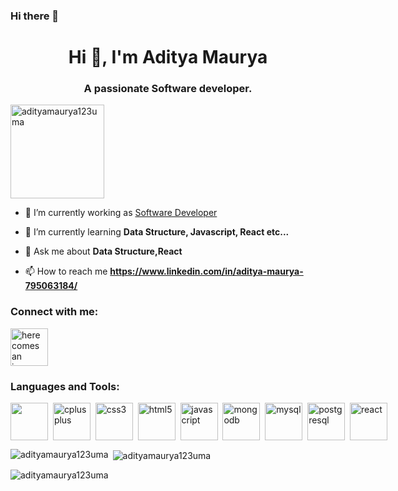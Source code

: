 ### Hi there 👋
<h1 align="center">Hi 👋, I'm Aditya Maurya</h1>
<h3 align="center">A passionate Software developer.</h3>

<p align="left"> <img src="https://komarev.com/ghpvc/?username=adityamaurya123uma&label=Profile%20views&color=0e75b6&style=flat" alt="adityamaurya123uma" width="150"/> </p>

- 🔭 I’m currently working as [Software Developer](Odoo)

- 🌱 I’m currently learning **Data Structure, Javascript, React etc...**

- 💬 Ask me about **Data Structure,React**

- 📫 How to reach me **https://www.linkedin.com/in/aditya-maurya-795063184/**

<h3 align="left">Connect with me:</h3>
<p align="left">
<a href="https://www.linkedin.com/in/aditya-maurya-795063184/" target="blank"><img style="height: 60px; width:60px;"         src="https://static.vecteezy.com/system/resources/previews/018/930/584/original/linkedin-logo-linkedin-icon-transparent-free-png.png" alt="here comes an image"/>
</a>
</p>

<h3 align="left">Languages and Tools:</h3>
<p align="left" style="display: flex;"> 
<a href="https://www.cprogramming.com/" target="_blank" rel="noreferrer"><img style="height: 60px; width:60px;"  
src="https://upload.wikimedia.org/wikipedia/commons/thumb/1/18/C_Programming_Language.svg/926px-C_Programming_Language.svg.png" />
</a> &nbsp;&nbsp;<a href="https://www.w3schools.com/cpp/" target="_blank" rel="noreferrer"> <img src="https://upload.wikimedia.org/wikipedia/commons/thumb/1/18/ISO_C%2B%2B_Logo.svg/1822px-ISO_C%2B%2B_Logo.svg.png" alt="cplusplus" style="height: 60px; width:60px;"/></a> &nbsp;&nbsp;<a href="https://www.w3schools.com/css/" target="_blank" rel="noreferrer"> <img src="https://upload.wikimedia.org/wikipedia/commons/thumb/6/62/CSS3_logo.svg/800px-CSS3_logo.svg.png" alt="css3" width="60" height="60"/> </a>&nbsp;&nbsp; <a href="https://www.w3.org/html/" target="_blank" rel="noreferrer"> <img src="https://w7.pngwing.com/pngs/201/90/png-transparent-logo-html-html5.png" alt="html5" width="60" height="60"/> </a> &nbsp;&nbsp;<a href="https://developer.mozilla.org/en-US/docs/Web/JavaScript" target="_blank" rel="noreferrer"> <img src="https://w1.pngwing.com/pngs/136/126/png-transparent-javascript-logo-angularjs-nodejs-computer-programming-web-development-computer-software-jquery-yellow.png" alt="javascript" width="60" height="60"/> </a>&nbsp;&nbsp; <a href="https://www.mongodb.com/" target="_blank" rel="noreferrer"> <img src="https://w7.pngwing.com/pngs/956/695/png-transparent-mongodb-original-wordmark-logo-icon-thumbnail.png" alt="mongodb" width="60" height="60"/> </a>&nbsp;&nbsp; <a href="https://www.mysql.com/" target="_blank" rel="noreferrer"> <img src="https://imagedelivery.net/5MYSbk45M80qAwecrlKzdQ/c4289062-c9d9-48dd-432e-e3586a70e600/public" alt="mysql" width="60" height="60"/> </a> &nbsp;&nbsp;<a href="https://www.postgresql.org" target="_blank" rel="noreferrer"> <img src="https://w7.pngwing.com/pngs/441/460/png-transparent-postgresql-plain-wordmark-logo-icon-thumbnail.png" alt="postgresql" width="60" height="60"/> </a>&nbsp;&nbsp; <a href="https://reactjs.org/" target="_blank" rel="noreferrer"> <img src="https://cdn.freebiesupply.com/logos/large/2x/react-1-logo-png-transparent.png" alt="react" width="60" height="60"/> </a> 
</p>

<p><img align="left" src="https://github-readme-stats.vercel.app/api/top-langs?username=adityamaurya123uma&show_icons=true&locale=en&layout=compact" alt="adityamaurya123uma" /></p>

<p>&nbsp;<img align="center" src="https://github-readme-stats.vercel.app/api?username=adityamaurya123uma&show_icons=true&locale=en" alt="adityamaurya123uma" /></p>

<p><img align="center" src="https://github-readme-streak-stats.herokuapp.com/?user=adityamaurya123uma&" alt="adityamaurya123uma" /></p>
